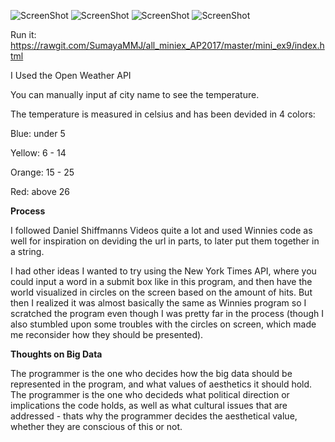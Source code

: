 ![ScreenShot](https://rawgit.com/SumayaMMJ/all_miniex_AP2017/master/mini_ex9/1.JPG)
![ScreenShot](https://rawgit.com/SumayaMMJ/all_miniex_AP2017/master/mini_ex9/2.JPG)
![ScreenShot](https://rawgit.com/SumayaMMJ/all_miniex_AP2017/master/mini_ex9/3.JPG)
![ScreenShot](https://rawgit.com/SumayaMMJ/all_miniex_AP2017/master/mini_ex9/4.JPG)

Run it: https://rawgit.com/SumayaMMJ/all_miniex_AP2017/master/mini_ex9/index.html

I Used the Open Weather API

You can manually input af city name to see the temperature.

The temperature is measured in celsius and has been devided in 4 colors:

Blue: under 5

Yellow: 6 - 14

Orange: 15 - 25

Red: above 26 

**Process**

I followed Daniel Shiffmanns Videos quite a lot and used Winnies code as well for inspiration on deviding the url in parts, to later put them together in a string.

I had other ideas I wanted to try using the New York Times API, where you could input a word in a submit box like in this program, and then have the world visualized in circles on the screen based on the amount of hits.
But then I realized it was almost basically the same as Winnies program so I scratched the program even though I was pretty far in the process (though I also stumbled upon some troubles with the circles on screen, which made me reconsider how they should be presented).

**Thoughts on Big Data**

The programmer is the one who decides how the big data should be represented in the program, and what values of aesthetics it should hold. The programmer is the one who decideds what political direction or implications the code holds, as well as what cultural issues that are addressed - thats why the programmer decides the aesthetical value, whether they are conscious of this or not.
